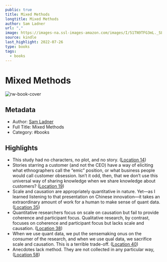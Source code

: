 ```yaml
---
public: true
title: Mixed Methods
longtitle: Mixed Methods
author: Sam Ladner
url: ","
image: https://images-na.ssl-images-amazon.com/images/I/51TN9TFG3mL._SL200_.jpg
source: kindle
last_highlight: 2022-07-26
type: books
tags:
  - books
---
```

# Mixed Methods

![rw-book-cover](https://images-na.ssl-images-amazon.com/images/I/51TN9TFG3mL._SL200_.jpg)

## Metadata
- Author: [Sam Ladner](Sam%20Ladner.md)
- Full Title: Mixed Methods
- Category: #books

## Highlights
- This study had no characters, no plot, and no story. ([Location 14](https://readwise.io/to_kindle?action=open&asin=B07Q3GVMMK&location=14))
- Stories starring a customer (and not the CEO) have a way of eliciting what ethnographers call the “emic” position, or what business people would call customer obsession. Isn’t it odd, then, that we don’t use this universal way of sharing knowledge when we share knowledge about customers? ([Location 19](https://readwise.io/to_kindle?action=open&asin=B07Q3GVMMK&location=19))
- Scale and causation are appropriately quantitative in nature. Yet—as I learned listening to that presentation on Chinese innovation—it takes an extraordinary amount of work for a human to make sense of quant data. ([Location 35](https://readwise.io/to_kindle?action=open&asin=B07Q3GVMMK&location=35))
- Quantitative researchers focus on scale on causation but fail to provide coherence and participant focus. Qualitative research, by contrast, focuses on coherence and participant focus but lacks scale and causation. ([Location 38](https://readwise.io/to_kindle?action=open&asin=B07Q3GVMMK&location=38))
- When we use quant data, we put the sensemaking onus on the consumer of the research, and when we use qual data, we sacrifice scale and causation. This is a terrible trade-off. ([Location 40](https://readwise.io/to_kindle?action=open&asin=B07Q3GVMMK&location=40))
- Anecdotes lack method. They are not collected in any particular way, ([Location 58](https://readwise.io/to_kindle?action=open&asin=B07Q3GVMMK&location=58))
